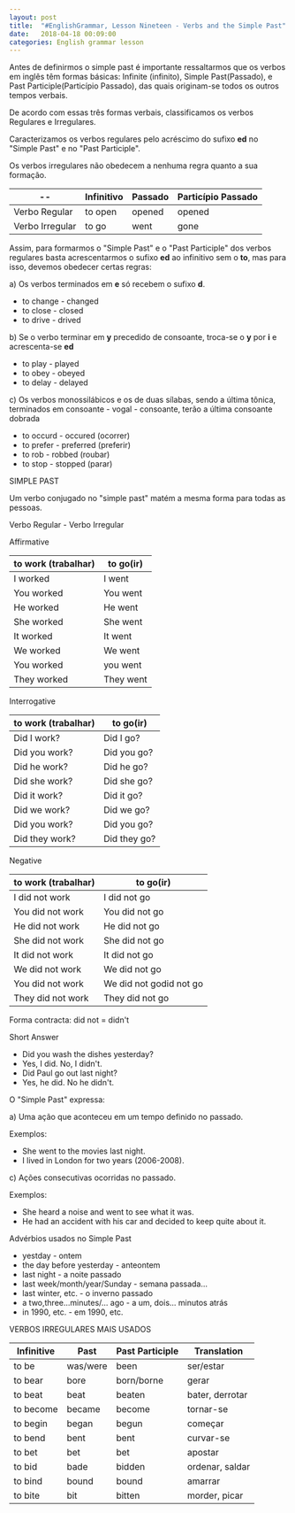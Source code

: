 ```yaml
---
layout: post
title:  "#EnglishGrammar, Lesson Nineteen - Verbs and the Simple Past"
date:   2018-04-18 00:09:00
categories: English grammar lesson
---
```


Antes de definirmos o simple past é importante ressaltarmos que os verbos em inglês têm formas básicas: Infinite (infinito), Simple Past(Passado), e Past Participle(Particípio Passado), das quais originam-se todos os outros tempos verbais.

De acordo com essas três formas verbais, classificamos os verbos Regulares e Irregulares.

Caracterizamos os verbos regulares pelo acréscimo do sufixo **ed** no "Simple Past" e no "Past Participle".

Os verbos irregulares não obedecem a nenhuma regra quanto a sua formação.


--|Infinitivo | Passado | Particípio Passado
--------------|------------|---------|--------------------
Verbo Regular | to open | opened | opened
Verbo Irregular | to go | went | gone  


Assim, para formarmos o "Simple Past" e o "Past Participle" dos verbos regulares basta acrescentarmos o sufixo **ed** ao infinitivo sem o **to**, mas para isso, devemos obedecer certas regras:

a) Os verbos terminados em **e** só recebem o sufixo **d**.

 - to change - changed
 - to close - closed
 - to drive - drived

b) Se o verbo terminar em **y** precedido de consoante, troca-se o **y** por **i** e acrescenta-se **ed**

 - to play - played
 - to obey - obeyed
 - to delay - delayed

c) Os verbos monossilábicos e os de duas sílabas, sendo a última tônica, terminados em consoante - vogal - consoante, terão a última consoante dobrada

 - to occurd - occured (ocorrer)
 - to prefer - preferred (preferir)
 - to rob - robbed (roubar)
 - to stop - stopped (parar)

SIMPLE PAST

Um verbo conjugado no "simple past" matém a mesma forma para todas as pessoas.


Verbo Regular - Verbo Irregular

Affirmative

to work (trabalhar) | to go(ir)
--------------------|----------
I worked | I went
You worked | You went
He worked | He went
She worked | She went
It worked | It went
We worked | We went
You worked | you went 
They worked | They went

Interrogative

to work (trabalhar) | to go(ir)
--------------------|----------
Did I work? | Did I go?
Did you work? | Did you go?
Did he work? | Did he go?
Did she work? | Did she go?
Did it work? | Did it go?
Did we work? | Did we go?
Did you work? | Did you go?
Did they work? | Did they go?

Negative

to work (trabalhar) | to go(ir)
--------------------|----------
I did not work | I did not go
You did not work | You did not go
He did not work | He did not go
She did not work | She did not go
It did not work | It did not go
We did not work | We did not go
You did not work | We did not godid not go 
They did not work | They did not go

Forma contracta: did not = didn't

Short Answer

 - Did you wash the dishes yesterday?
 - Yes, I did. No, I didn't.
 - Did Paul go out last night?
 - Yes, he did. No he didn't.

O "Simple Past" expressa:

a) Uma ação que aconteceu em um tempo definido no passado.

Exemplos:

 - She went to the movies last night.
 - I lived in London for two years (2006-2008).

c) Ações consecutivas ocorridas no passado.

Exemplos:
 
 - She heard a noise and went to see what it was.
 - He had an accident with his car and decided to keep quite about it.

Advérbios usados no Simple Past

 - yestday - ontem
 - the day before yesterday - anteontem
 - last night - a noite passado
 - last week/month/year/Sunday - semana passada...
 - last winter, etc. - o inverno passado
 - a two,three...minutes/... ago - a um, dois... minutos atrás
 - in 1990, etc. - em 1990, etc.

 VERBOS IRREGULARES MAIS USADOS

 Infinitive | Past | Past Participle | Translation
------------|------|-----------------|------------
to be | was/were | been | ser/estar
to bear | bore | born/borne | gerar
to beat | beat | beaten | bater, derrotar
to become | became | become | tornar-se
to begin | began | begun | começar
to bend | bent | bent | curvar-se
to bet | bet | bet | apostar
to bid | bade | bidden | ordenar, saldar
to bind | bound | bound | amarrar
to bite | bit | bitten | morder, picar   